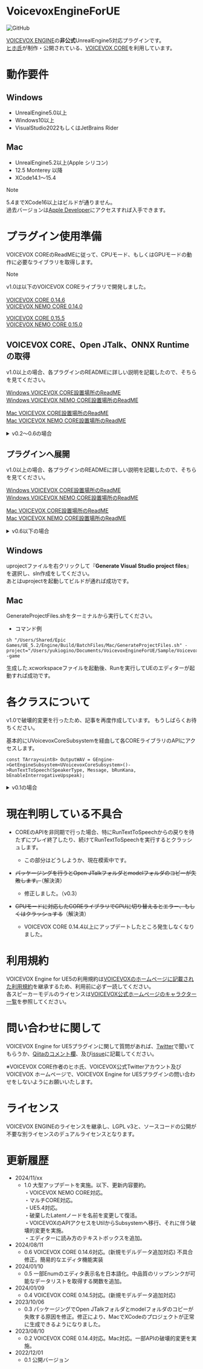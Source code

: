 # VoicevoxEngineForUE

![GitHub](https://img.shields.io/github/license/y-chan/node-voicevox-engine)

[VOICEVOX ENGINE](https://github.com/VOICEVOX/voicevox_engine)の**非公式**UnrealEngine5対応プラグインです。<br/>
[ヒホ氏](https://github.com/Hiroshiba)が制作・公開されている、[VOICEVOX CORE](https://github.com/VOICEVOX/voicevox_core)を利用しています。

# 動作要件

## Windows

* UnrealEngine5.0以上
* Windows10以上
* VisualStudio2022もしくはJetBrains Rider

## Mac

* UnrealEngine5.2以上(Apple シリコン)
* 12.5 Monterey 以降
* XCode14.1～15.4

> [!NOTE]
> 5.4までXCode16以上はビルドが通りません。<br/>
> 過去バージョンは[Apple Developer](https://developer.apple.com/jp/xcode/resources/)にアクセスすれば入手できます。<br/>

# プラグイン使用準備

VOICEVOX COREのReadMEに従って、CPUモード、もしくはGPUモードの動作に必要なライブラリを取得します。

> [!NOTE]
> v1.0は以下のVOICEVOX COREライブラリで開発しました。<br/><br/>
> [VOICEVOX CORE 0.14.6](https://github.com/VOICEVOX/voicevox_core/releases/tag/0.14.6)<br/>
> [VOICEVOX NEMO CORE 0.14.0](https://github.com/VOICEVOX/voicevox_nemo_core/releases/tag/0.14.0)<br/>
> 
> [VOICEVOX CORE 0.15.5](https://github.com/VOICEVOX/voicevox_core/releases/tag/0.15.5)<br/>
> [VOICEVOX NEMO CORE 0.15.0](https://github.com/VOICEVOX/voicevox_nemo_core/releases/tag/0.15.0)<br/>

## VOICEVOX CORE、Open JTalk、ONNX Runtimeの取得

v1.0以上の場合、各プラグインのREADMEに詳しい説明を記載したので、そちらを見てください。

[Windows VOICEVOX CORE設置場所のReadME](https://github.com/YuukiOgino/VoicevoxEngineForUE/blob/main/Plugins/VoicevoxNativeCore/Source/ThirdParty/VoicevoxCore/x64/README.md)<br/>
[Windows VOICEVOX NEMO CORE設置場所のReadME](https://github.com/YuukiOgino/VoicevoxEngineForUE/blob/main/Plugins/VoicevoxNativeCoreNemo/Source/ThirdParty/VoicevoxCore/x64/README.md)
 
[Mac VOICEVOX CORE設置場所のReadME](https://github.com/YuukiOgino/VoicevoxEngineForUE/blob/main/Plugins/VoicevoxNativeCore/Source/ThirdParty/VoicevoxCore/osx/README.md)<br/>
[Mac VOICEVOX NEMO CORE設置場所のReadME](https://github.com/YuukiOgino/VoicevoxEngineForUE/blob/main/Plugins/VoicevoxNativeCoreNemo/Source/ThirdParty/VoicevoxCore/osx/README.md)

<details>
<summary>v0.2～0.6の場合</summary>
  
[VOICEVOX COREライブラリ](https://github.com/VOICEVOX/voicevox_core)を取得、適当なフォルダに展開してください。<br/>

※v0.6は[VOICEVOX CORE 0.14.6](https://github.com/VOICEVOX/voicevox_core/releases/tag/0.14.6)を元に開発しました。

次に[Open JTalk から配布されている辞書ファイル](https://sourceforge.net/projects/open-jtalk/files/Dictionary/open_jtalk_dic-1.11/open_jtalk_dic_utf_8-1.11.tar.gz/download?use_mirror=jaist) をダウンロードして、上記コアライブラリを展開したディレクトリに展開してください。

VOICEVOX CORE 0.14.6はONNX Runtimeが含まれているため、別途ダウンロードする必要はありません。<br/>
※MacはONNX Runtimeは不要です。

<details>
<summary>v0.1の場合</summary>
  
  v0.1は[VOICEVOX CORE 0.13.2](https://github.com/VOICEVOX/voicevox_core/releases/tag/0.13.2)を元に開発しました。
  
  v0.1で使用するVOICEVOX CORE 0.13.2はONNX Runtimeが同梱されていません。<br/>
  [ONNX Runtime](https://github.com/microsoft/onnxruntime/releases/tag/v1.13.1)をダウンロード、上記コアライブラリを展開したディレクトリに展開してください。
</details> 

</details> 

## プラグインへ展開

v1.0以上の場合、各プラグインのREADMEに詳しい説明を記載したので、そちらを見てください。

[Windows VOICEVOX CORE設置場所のReadME](https://github.com/YuukiOgino/VoicevoxEngineForUE/blob/main/Plugins/VoicevoxNativeCore/Source/ThirdParty/VoicevoxCore/x64/README.md)<br/>
[Windows VOICEVOX NEMO CORE設置場所のReadME](https://github.com/YuukiOgino/VoicevoxEngineForUE/blob/main/Plugins/VoicevoxNativeCoreNemo/Source/ThirdParty/VoicevoxCore/x64/README.md)
 
[Mac VOICEVOX CORE設置場所のReadME](https://github.com/YuukiOgino/VoicevoxEngineForUE/blob/main/Plugins/VoicevoxNativeCore/Source/ThirdParty/VoicevoxCore/osx/README.md)<br/>
[Mac VOICEVOX NEMO CORE設置場所のReadME](https://github.com/YuukiOgino/VoicevoxEngineForUE/blob/main/Plugins/VoicevoxNativeCoreNemo/Source/ThirdParty/VoicevoxCore/osx/README.md)

<details>
<summary>v0.6以下の場合</summary>

展開したCOREライブラリを、以下のフォルダに配置してください。

* Windows

```
Plugins\VoicevoxEngine\Source\ThirdParty\VoicevoxCore\x64
```

* Mac

```
Plugins\VoicevoxEngine\Source\ThirdParty\VoicevoxCore\osx
```

<br/>
※格納例（v0.2以降）<br/>

![image](https://github.com/YuukiOgino/VoicevoxEngineForUE/assets/10606646/f1642b28-a431-4b68-96c7-f36c08cab38b)

<details>
<summary>v0.1の場合</summary>

```
Plugins\VoicevoxEngine\Source\ThirdParty\VoicevoxCore\x64\VoicevoxCore  
```    
※格納例（v0.1）  
  
![image.png](https://qiita-image-store.s3.ap-northeast-1.amazonaws.com/0/104377/33be4503-896f-3d38-d27c-0ce3cab73ea4.png)
</details> 

上記COREライブラリ展開済みのPluginフォルダを、プロジェクトフォルダに配置してください。

</details> 

## Windows

uprojectファイルを右クリックして『**Generate Visual Studio project files**』を選択し、sln作成をしてください。<br/>
あとはuprojectを起動してビルドが通れば成功です。

## Mac

GenerateProjectFiles.shをターミナルから実行してください。

- コマンド例
```
sh "/Users/Shared/Epic Games/UE_5.2/Engine/Build/BatchFiles/Mac/GenerateProjectFiles.sh" -project="/Users/yukiogino/Documents/VoicevoxEngineForUE/Sample/VoicevoxEngineSample.uproject" -game
```

生成した.xcworkspaceファイルを起動後、Runを実行してUEのエディターが起動すれば成功です。



# 各クラスについて

v1.0で破壊的変更を行ったため、記事を再度作成しています。
もうしばらくお待ちください。

基本的にUVoicevoxCoreSubsystemを経由して各COREライブラリのAPIにアクセスします。

```
const TArray<uint8> OutputWAV = GEngine->GetEngineSubsystem<UVoicevoxCoreSubsystem>()->RunTextToSpeech(SpeakerType, Message, bRunKana, bEnableInterrogativeUpspeak);
```

<details>
<summary>v0.1の場合</summary>

[Qiitaに記事を公開しています](https://qiita.com/YuukiOgino/items/bc3ab31de4b1d0689625)ので、そちらを見てください。

</details> 

# 現在判明している不具合

- COREのAPIを非同期で行った場合、特にRunTextToSpeechからの戻りを待たずにプレイ終了したり、続けてRunTextToSpeechを実行するとクラッシュします。
  - この部分はどうしようか、現在模索中です。

- ~~パッケージングを行うとOpen JTalkフォルダとmodelフォルダのコピーが失敗します。~~（解決済）
  - 修正しました。（v0.3）

- ~~GPUモードに対応したCOREライブラリでGPUに切り替えるとエラー、もしくはクラッシュする~~（解決済）
  - VOICEVOX CORE 0.14.4以上にアップデートしたところ発生しなくなりました。

# 利用規約
VOICEVOX Engine for UE5の利用規約は[VOICEVOXのホームページに記載された利用規約](https://voicevox.hiroshiba.jp/term)を継承するため、利用前に必ず一読してください。<br/>
各スピーカーモデルのライセンスは[VOICEVOX公式ホームページのキャラクター一覧](https://voicevox.hiroshiba.jp/)を参照してください。

# 問い合わせに関して
VOICEVOX Engine for UE5プラグインに関して質問があれば、[Twitter](https://twitter.com/YuukiOgino)で聞いてもらうか、[Qiitaのコメント欄](https://qiita.com/YuukiOgino/items/bc3ab31de4b1d0689625)、及び[issue](https://github.com/YuukiOgino/VoicevoxEngineForUE/issues)に記載してください。

※VOICEVOX CORE作者のヒホ氏、VOICEVOX公式Twitterアカウント及びVOICEVOX ホームページで、VOICEVOX Engine for UE5プラグインの問い合わせをしないようにお願いいたします。

# ライセンス
VOICEVOX ENGINEのライセンスを継承し、LGPL v3と、ソースコードの公開が不要な別ライセンスのデュアルライセンスとなります。

# 更新履歴

- 2024/11/xx
  - 1.0 大型アップデートを実施。以下、更新内容要約。<br/>・VOICEVOX NEMO CORE対応。<br/>・マルチCORE対応。<br/>・UE5.4対応。<br/>・破棄したLatentノードを名前を変更して復活。<br/>・VOICEVOXのAPIアクセスをUtilからSubsystemへ移行、それに伴う破壊的変更を実施。<br/>・エディターに読み方のテキストボックスを追加。
- 2024/08/11
  - 0.6 VOICEVOX CORE 0.14.6対応。(新規モデルデータ追加対応) 不具合修正。簡易的なエディタ機能実装
- 2024/01/10
  - 0.5 一部Enumのエディタ表示名を日本語化。中品質のリップシンクが可能なデータリストを取得する関数を追加。
- 2024/01/09
  - 0.4 VOICEVOX CORE 0.14.5対応。(新規モデルデータ追加対応)
- 2023/10/06
  - 0.3 パッケージングでOpen JTalkフォルダとmodelフォルダのコピーが失敗する原因を修正。修正により、MacでXCodeのプロジェクトが正常に生成できるようになりました。
- 2023/08/10
  - 0.2 VOICEVOX CORE 0.14.4対応。Mac対応。一部APIの破壊的変更を実施。
- 2022/12/01
  - 0.1 公開バージョン
